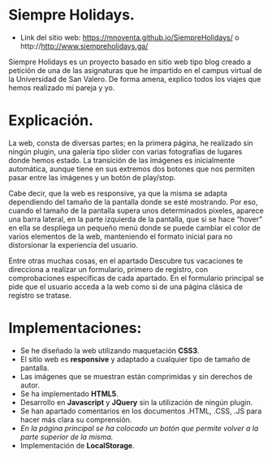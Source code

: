 # Siempre Holidays.
- Link del sitio web: https://mnoventa.github.io/SiempreHolidays/  o http://http://www.siempreholidays.ga/

Siempre Holidays es un proyecto basado en sitio web tipo blog creado a petición de una de las asignaturas que he impartido en el campus virtual de la Universidad de San Valero. De forma amena, explico todos los viajes que hemos realizado mi pareja y yo.

# Explicación.

La web, consta de diversas partes; en la primera página, he realizado sin ningún plugin, una galería tipo slider con varias fotografías de lugares donde hemos estado. La transición de las imágenes es inicialmente automática, aunque tiene en sus extremos dos botones que nos permiten pasar entre las imágenes y un botón de play/stop.

Cabe decir, que la web es responsive, ya que la misma se adapta dependiendo del tamaño de la pantalla donde se esté mostrando. Por eso, cuando el tamaño de la pantalla supera unos determinados pixeles, aparece una barra lateral, en la parte izquierda de la pantalla, que si se hace “hover” en ella se despliega un pequeño menú donde se puede cambiar el color de varios elementos de la web, manteniendo el formato inicial para no distorsionar la experiencia del usuario.

Entre otras muchas cosas, en el apartado Descubre tus vacaciones te direcciona a realizar un formulario, primero de registro, con comprobaciones específicas de cada apartado. En el formulario principal se pide que el usuario acceda a la web como si de una página clásica de registro se tratase.

# Implementaciones:

-	Se he diseñado la web utilizando maquetación **CSS3**.
-	El sitio web es **responsive** y adaptado a cualquier tipo de tamaño de pantalla.
-	Las imágenes que se muestran están comprimidas y sin derechos de autor.
-	Se ha implementado **HTML5**.
-	Desarrollo en **Javascript** y **JQuery** sin la utilización de ningún plugin.
-	Se han apartado comentarios en los documentos .HTML, .CSS, .JS para hacer más clara su comprensión.
-	*En la página principal se ha colocado un botón que permite volver a la parte superior de la misma.*
-	Implementación de **LocalStorage**.
